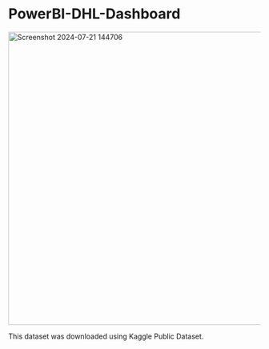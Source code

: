 # PowerBI-DHL-Dashboard
<img width="586" alt="Screenshot 2024-07-21 144706" src="https://github.com/user-attachments/assets/19e7ed60-fce0-445a-9ef2-b8706059015a">

This dataset was downloaded using Kaggle Public Dataset.
